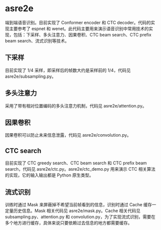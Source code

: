 # asre2e

端到端语音识别。目前实现了 Conformer encoder 和 CTC decoder。代码的实现主要参考了 espnet 和 wenet。此代码主要用来演示语音识别中常用技术的实现，包括：下采样、多头注意力、因果卷积、CTC beam search、CTC prefix beam search、流式识别等技术。

## 下采样

目前实现了 1/4 采样，即采样后的帧数大约是采样前的 1/4，代码见 asre2e/subsampling.py。

## 多头注意力

采用了带有相对位置编码的多头注意力机制，代码见 asre2e/attention.py。

## 因果卷积

因果卷积可以防止未来信息泄露，代码见 asre2e/convolution.py。

## CTC search

目前实现了 CTC greedy search、CTC beam search 和 CTC prefix beam search，代码见 asre2e/ctc.py。asre2e/ctc\_demo.py 用来演示 CTC 相关算法的实现，它的输入输出都是 Python 原生类型。

## 流式识别

训练时通过 Mask 来屏蔽掉不希望当前帧看到的信息，识别时通过 Cache 缓存一定量历史信息。Mask 相关代码见 asre2e/mask.py。Cache 相关代码见 subsampling.py、attention.py 和 convolution.py，为了实现流式识别，需要在多个地方进行缓存，具体来说只要依赖过去信息的地方都需要缓存。
